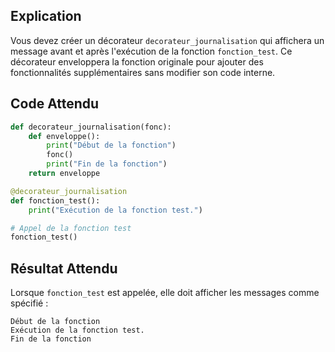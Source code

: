 ## Explication

Vous devez créer un décorateur `decorateur_journalisation` qui affichera un message avant et après l'exécution de la fonction `fonction_test`. Ce décorateur enveloppera la fonction originale pour ajouter des fonctionnalités supplémentaires sans modifier son code interne.

## Code Attendu

```python
def decorateur_journalisation(fonc):
    def enveloppe():
        print("Début de la fonction")
        fonc()
        print("Fin de la fonction")
    return enveloppe

@decorateur_journalisation
def fonction_test():
    print("Exécution de la fonction test.")

# Appel de la fonction test
fonction_test()
```

## Résultat Attendu

Lorsque `fonction_test` est appelée, elle doit afficher les messages comme spécifié :
```
Début de la fonction
Exécution de la fonction test.
Fin de la fonction
```
